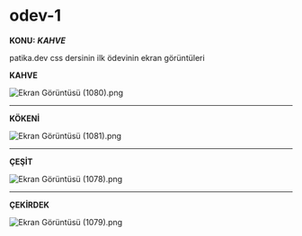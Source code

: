 # odev-1

**KONU:** ***KAHVE***

patika.dev css dersinin ilk ödevinin ekran görüntüleri

**KAHVE**

![Ekran Görüntüsü (1080).png](C:\Users\90534\Pictures\Screenshots\Ekran%20Görüntüsü%20(1080).png)

---

**KÖKENİ**

![Ekran Görüntüsü (1081).png](C:\Users\90534\Pictures\Screenshots\Ekran%20Görüntüsü%20(1081).png)

----

**ÇEŞİT**

![Ekran Görüntüsü (1078).png](C:\Users\90534\Pictures\Screenshots\Ekran%20Görüntüsü%20(1078).png)

---

**ÇEKİRDEK**

![Ekran Görüntüsü (1079).png](C:\Users\90534\Pictures\Screenshots\Ekran%20Görüntüsü%20(1079).png)
